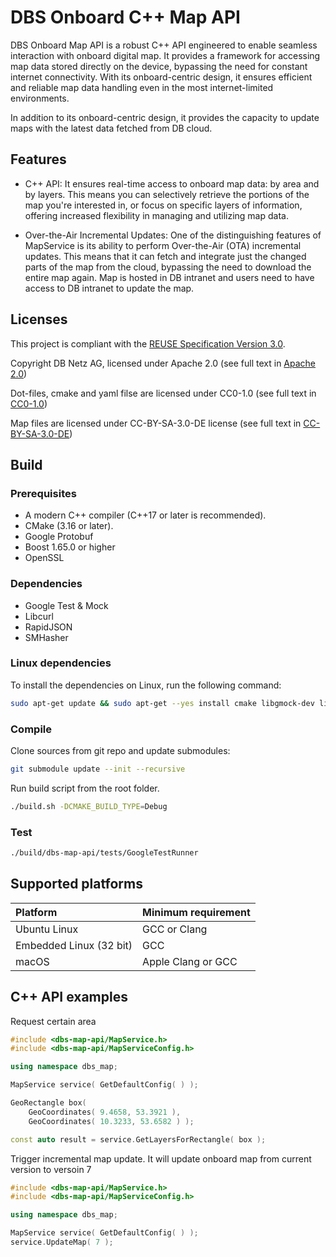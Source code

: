 <!--
 ~ SPDX-FileCopyrightText: Copyright DB Netz AG
 ~ SPDX-License-Identifier: CC0-1.0
 -->

# DBS Onboard C++ Map API
DBS Onboard Map API is a robust C++ API engineered to enable seamless interaction with onboard digital map. It provides a framework for accessing map data stored directly on the device, bypassing the need for constant internet connectivity. With its onboard-centric design, it ensures efficient and reliable map data handling even in the most internet-limited environments.

In addition to its onboard-centric design, it provides the capacity to update maps with the latest data fetched from DB cloud.

## Features
* C++ API: It ensures real-time access to onboard map data: by area and by layers. This means you can selectively retrieve the portions of the map you're interested in, or focus on specific layers of information, offering increased flexibility in managing and utilizing map data.

* Over-the-Air Incremental Updates: One of the distinguishing features of MapService is its ability to perform Over-the-Air (OTA) incremental updates. This means that it can fetch and integrate just the changed parts of the map from the cloud, bypassing the need to download the entire map again. Map is hosted in DB intranet and users need to have access to DB intranet to update the map.

## Licenses
This project is compliant with the <a href="https://git.fsfe.org/reuse/docs/src/commit/d173a27231a36e1a2a3af07421f5e557ae0fec46/spec.md" target="_blank">REUSE Specification Version 3.0</a>.

Copyright DB Netz AG, licensed under Apache 2.0 (see full text in <a href="https://github.com/DSD-DBS/dbs-onboard-map-api/blob/main/LICENSE" target="_blank"> Apache 2.0</a>)

Dot-files, cmake and yaml filse are licensed under CC0-1.0 (see full text in
 <a href="https://github.com/DSD-DBS/dbs-onboard-map-api/blob/main/LICENSES/CC0-1.0.txt" target="_blank">CC0-1.0</a>)

 Map files are licensed under CC-BY-SA-3.0-DE license (see full text in  <a href="https://github.com/DSD-DBS/dbs-onboard-map-api/blob/main/LICENSES/CC-BY-SA-3.0-DE.txt" target="_blank">CC-BY-SA-3.0-DE</a>)

## Build

### Prerequisites
* A modern C++ compiler (C++17 or later is recommended).
* CMake (3.16 or later).
* Google Protobuf
* Boost 1.65.0 or higher
* OpenSSL

### Dependencies
* Google Test & Mock
* Libcurl
* RapidJSON
* SMHasher

### Linux dependencies
To install the dependencies on Linux, run the following command:
```bash
sudo apt-get update && sudo apt-get --yes install cmake libgmock-dev libgtest-dev rapidjson-dev libcurl4-openssl-dev protobuf-compiler libprotobuf-dev libboost-all-dev -y --no-install-recommends --fix-missing
```

### Compile
Clone sources from git repo and update submodules:
```bash
git submodule update --init --recursive
```

Run build script from the root folder.
```bash
./build.sh -DCMAKE_BUILD_TYPE=Debug
```

### Test
```bash
./build/dbs-map-api/tests/GoogleTestRunner
```
## Supported platforms
| Platform                   | Minimum requirement     |
| :------------------------- | :---------------------- |
| Ubuntu Linux               | GCC or Clang            |
| Embedded Linux (32 bit)    | GCC                     |
| macOS                      | Apple Clang or GCC      |

## C++ API examples
Request certain area

```cpp
#include <dbs-map-api/MapService.h>
#include <dbs-map-api/MapServiceConfig.h>

using namespace dbs_map;

MapService service( GetDefaultConfig( ) );

GeoRectangle box(
    GeoCoordinates( 9.4658, 53.3921 ),
    GeoCoordinates( 10.3233, 53.6582 ) );

const auto result = service.GetLayersForRectangle( box );
```

Trigger incremental map update. It will update onboard map from current version to versoin 7

```cpp
#include <dbs-map-api/MapService.h>
#include <dbs-map-api/MapServiceConfig.h>

using namespace dbs_map;

MapService service( GetDefaultConfig( ) );
service.UpdateMap( 7 );
```
